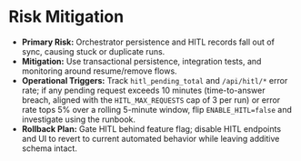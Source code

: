 # Risk Mitigation
- **Primary Risk:** Orchestrator persistence and HITL records fall out of sync, causing stuck or duplicate runs.
- **Mitigation:** Use transactional persistence, integration tests, and monitoring around resume/remove flows.
- **Operational Triggers:** Track `hitl_pending_total` and `/api/hitl/*` error rate; if any pending request exceeds 10 minutes (time-to-answer breach, aligned with the `HITL_MAX_REQUESTS` cap of 3 per run) or error rate tops 5% over a rolling 5-minute window, flip `ENABLE_HITL=false` and investigate using the runbook.
- **Rollback Plan:** Gate HITL behind feature flag; disable HITL endpoints and UI to revert to current automated behavior while leaving additive schema intact.
